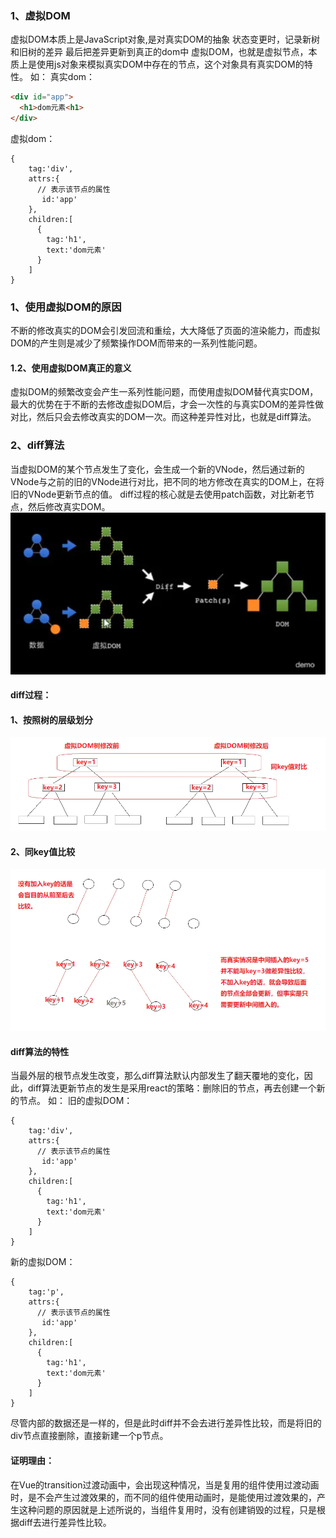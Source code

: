 ### 1、虚拟DOM
虚拟DOM本质上是JavaScript对象,是对真实DOM的抽象
状态变更时，记录新树和旧树的差异
最后把差异更新到真正的dom中
虚拟DOM，也就是虚拟节点，本质上是使用js对象来模拟真实DOM中存在的节点，这个对象具有真实DOM的特性。
如：
真实dom：
```html
<div id="app">
  <h1>dom元素<h1>
</div>
```
虚拟dom：
```vue
{
    tag:'div',
    attrs:{
      // 表示该节点的属性
       id:'app'
    },
    children:[
      {
        tag:'h1',
        text:'dom元素'
      }
    ]
}
```
### 1、使用虚拟DOM的原因
不断的修改真实的DOM会引发回流和重绘，大大降低了页面的渲染能力，而虚拟DOM的产生则是减少了频繁操作DOM而带来的一系列性能问题。

#### 1.2、使用虚拟DOM真正的意义
虚拟DOM的频繁改变会产生一系列性能问题，而使用虚拟DOM替代真实DOM，最大的优势在于不断的去修改虚拟DOM后，才会一次性的与真实DOM的差异性做对比，然后只会去修改真实的DOM一次。而这种差异性对比，也就是diff算法。

### 2、diff算法
当虚拟DOM的某个节点发生了变化，会生成一个新的VNode，然后通过新的VNode与之前的旧的VNode进行对比，把不同的地方修改在真实的DOM上，在将旧的VNode更新节点的值。
diff过程的核心就是去使用patch函数，对比新老节点，然后修改真实DOM。
![](../../images/vue/虚拟dom1.webp)


#### diff过程：

#### 1、按照树的层级划分
![](../../images/vue/虚拟dom2.webp)

#### 2、同key值比较
![](../../images/vue/虚拟dom3.webp)

#### diff算法的特性
当最外层的根节点发生改变，那么diff算法默认内部发生了翻天覆地的变化，因此，diff算法更新节点的发生是采用react的策略：删除旧的节点，再去创建一个新的节点。
如：
旧的虚拟DOM：
```vue
{
    tag:'div',
    attrs:{
      // 表示该节点的属性
       id:'app'
    },
    children:[
      {
        tag:'h1',
        text:'dom元素'
      }
    ]
}
```
新的虚拟DOM：
```vue
{
    tag:'p',
    attrs:{
      // 表示该节点的属性
       id:'app'
    },
    children:[
      {
        tag:'h1',
        text:'dom元素'
      }
    ]
}
```
尽管内部的数据还是一样的，但是此时diff并不会去进行差异性比较，而是将旧的div节点直接删除，直接新建一个p节点。
#### 证明理由：
在Vue的transition过渡动画中，会出现这种情况，当是复用的组件使用过渡动画时，是不会产生过渡效果的，而不同的组件使用动画时，是能使用过渡效果的，产生这种问题的原因就是上述所说的，当组件复用时，没有创建销毁的过程，只是根据diff去进行差异性比较。



